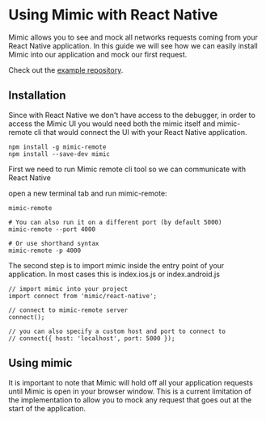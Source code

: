 # Using Mimic with React Native

Mimic allows you to see and mock all networks requests coming from your React Native application.
In this guide we will see how we can easily install Mimic into our application and mock our first request.

Check out the [example repository](https://github.com/morsdyce/mimic-react-native-example).


## Installation

Since with React Native we don't have access to the debugger, in order to access the Mimic UI you would need both
the mimic itself and mimic-remote cli that would connect the UI with your React Native application.

```
npm install -g mimic-remote
npm install --save-dev mimic
```

First we need to run Mimic remote cli tool so we can communicate with React Native

open a new terminal tab and run mimic-remote:

```
mimic-remote

# You can also run it on a different port (by default 5000)
mimic-remote --port 4000

# Or use shorthand syntax
mimic-remote -p 4000
```


The second step is to import mimic inside the entry point of your application.
In most cases this is index.ios.js or index.android.js

```
// import mimic into your project
import connect from 'mimic/react-native';

// connect to mimic-remote server
connect();

// you can also specify a custom host and port to connect to
// connect({ host: 'localhost', port: 5000 });
```

## Using mimic

It is important to note that Mimic will hold off all your application requests until Mimic is open in your browser window.
This is a current limitation of the implementation to allow you to mock any request that goes out at the start of the application.